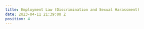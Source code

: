 ```yaml
---
title: Employment Law (Discrimination and Sexual Harassment)
date: 2023-04-11 21:39:00 Z
position: 4
---
```


